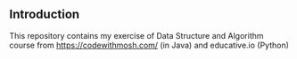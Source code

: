 ## Introduction
This repository contains my exercise of Data Structure and Algorithm course from https://codewithmosh.com/ (in Java) and educative.io (Python)
